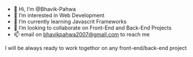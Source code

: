 - 👋 Hi, I’m @Bhavik-Pahwa
- 👀 I’m interested in Web Development
- 🌱 I’m currently learning Javascrit Frameworks
- 💞️ I’m looking to collaborate on Front-End and Back-End Projects
- 📫 email on bhavikpahwa2007@gmail.com to reach me

I will be always ready to work togethor on any front-end/back-end project

<!---
Bhavik-Pahwa/Bhavik-Pahwa is a ✨ special ✨ repository because its `README.md` (this file) appears on your GitHub profile.
You can click the Preview link to take a look at your changes.
--->

